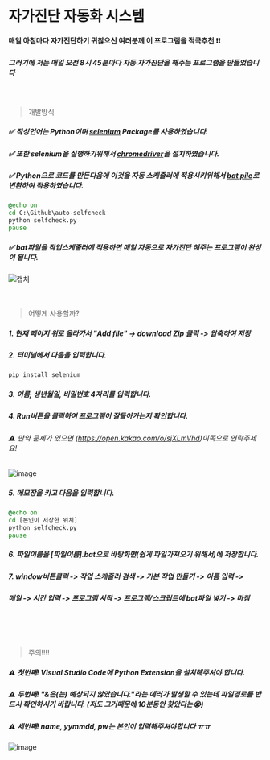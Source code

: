 <!--heading--><br>

# 자가진단 자동화 시스템
#### 매일 아침마다 자가진단하기 귀찮으신 여러분께 이 프로그램을 적극추천 ❗️❗️
##### 그러기에 저는 매일 오전 8시 45분마다 자동 자가진단을 해주는 프로그램을 만들었습니다<br><br><br>
> 개발방식
##### ✅ 작성언어는 **Python**이며 [selenium](https://hogni.tistory.com/76) Package를 사용하였습니다.
##### ✅ 또한 selenium을 실행하기위해서 [chromedriver](https://chromedriver.chromium.org/downloads)을 설치하였습니다.
##### ✅ Python으로 코드를 만든다음에 이것을 자동 스케줄러에 적용시키위해서 [bat pile](https://ko.wikipedia.org/wiki/%EB%B0%B0%EC%B9%98_%ED%8C%8C%EC%9D%BC)로 변환하여 적용하였습니다.
```bat
@echo on
cd C:\Github\auto-selfcheck
python selfcheck.py
pause
```
##### ✅ bat파일을 작업스케줄러에 적용하면 매일 자동으로 자가진단 해주는 프로그램이 완성이 됩니다.
![캡처](https://user-images.githubusercontent.com/61940768/121277812-5c48d680-c90c-11eb-87d0-680df8ee6b22.PNG)<br><br><br>
> 어떻게 사용할까?
##### 1. 현재 페이지 위로 올라가서 "Add file" -> download Zip 클릭 -> 압축하여 저장
##### 2. 터미널에서 다음을 입력합니다.
```cmd
pip install selenium
```
##### 3. 이름, 생년월일, 비밀번호 4자리를 입력합니다.
##### 4. Run버튼을 클릭하여 프로그램이 잘돌아가는지 확인합니다.
###### ⚠️ 만약 문제가 있으면 (https://open.kakao.com/o/sjXLmVhd)이쪽으로 연락주세요!
![image](https://user-images.githubusercontent.com/61940768/121284668-33c6d980-c918-11eb-8951-b874ce66bd76.png)
##### 5. 메모장을 키고 다음을 입력합니다.
```bat
@echo on
cd [본인이 저장한 위치]
python selfcheck.py
pause
```
##### 6. 파일이름을 [파일이름].bat으로 바탕화면(쉽게 파일가져오기 위해서)에 저장합니다.
##### 7. window버튼클릭 -> 작업 스케줄러 검색 -> 기본 작업 만들기 -> 이름 입력 -> 
##### 매일 -> 시간 입력 -> 프로그램 시작 -> 프로그램/스크립트에 bat파일 넣기 -> 마침
<br><br><br>
> 주의!!!!
##### ⚠️ 첫번째! Visual Studio Code에 Python Extension을 설치해주셔야 합니다.
##### ⚠️ 두번째! "&은(는) 예상되지 않았습니다."라는 에러가 발생할 수 있는데 파일경로를 반드시 확인하시기 바랍니다. (저도 그거때문에 10분동안 찾았다는😭)
##### ⚠️ 세번째! name, yymmdd, pw는 본인이 입력해주셔야합니다 ㅠㅠ  
![image](https://user-images.githubusercontent.com/61940768/121295542-2e728a80-c92a-11eb-9f5c-2bd7f9d16b8e.png)
